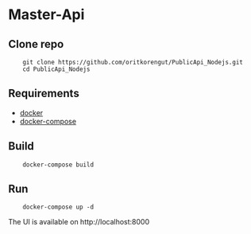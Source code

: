 # Master-Api

## Clone repo
        git clone https://github.com/oritkorengut/PublicApi_Nodejs.git
        cd PublicApi_Nodejs
## Requirements
- [docker](https://docs.docker.com/engine/install/)
- [docker-compose](https://docs.docker.com/compose/install/)

## Build
        docker-compose build
## Run
        docker-compose up -d

The UI is available on http://localhost:8000
